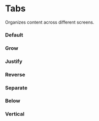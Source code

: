 # Tabs

Organizes content across different screens.

<Playground />

<Usage />

<Api />

<GlobalConfig />

<Examples />

### Default

<Example value="default" />

### Grow

<Example value="grow" />

### Justify

<Example value="justify" />

### Reverse

<Example value="reverse" />

### Separate

<Example value="separate" />

### Below

<Example value="below" />

### Vertical

<Example value="vertical" />

<LastModified />
